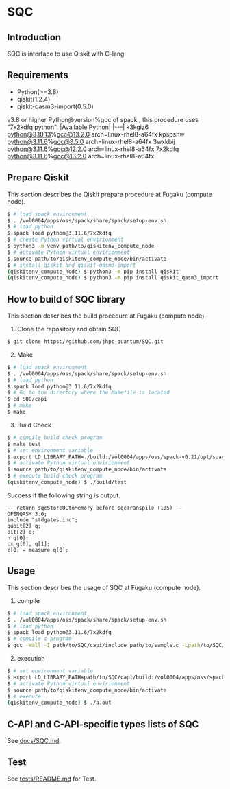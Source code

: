 # SQC

## Introduction
SQC is interface to use Qiskit with C-lang.

## Requirements
- Python(>=3.8)
- qiskit(1.2.4)
- qiskit-qasm3-import(0.5.0)

v3.8 or higher Python@version%gcc of spack , this procedure uses "7x2kdfq python".
|Available Python|
|---|
k3kgiz6 python@3.10.13%gcc@13.2.0 arch=linux-rhel8-a64fx
kpspsnw python@3.11.6%gcc@8.5.0 arch=linux-rhel8-a64fx
3wxkbij python@3.11.6%gcc@12.2.0 arch=linux-rhel8-a64fx
7x2kdfq python@3.11.6%gcc@13.2.0 arch=linux-rhel8-a64fx

## Prepare Qiskit
This section describes the Qiskit prepare procedure at Fugaku (compute node).
```bash
$ # load spack environment 
$ . /vol0004/apps/oss/spack/share/spack/setup-env.sh
$ # load python 
$ spack load python@3.11.6/7x2kdfq
$ # create Python virtual envirionment
$ python3 -m venv path/to/qiskitenv_compute_node
$ # activate Python virtual envirionment
$ source path/to/qiskitenv_compute_node/bin/activate
$ # install qiskit and qiskit-qasm3-import
(qiskitenv_compute_node) $ python3 -m pip install qiskit
(qiskitenv_compute_node) $ python3 -m pip install qiskit_qasm3_import
```

## How to build of SQC library
This section describes the build procedure at Fugaku (compute node).

1) Clone the repository and obtain SQC
```bash
$ git clone https://github.com/jhpc-quantum/SQC.git
```

2) Make
```bash
$ # load spack environment 
$ . /vol0004/apps/oss/spack/share/spack/setup-env.sh
$ # load python 
$ spack load python@3.11.6/7x2kdfq
$ # Go to the directory where the Makefile is located
$ cd SQC/capi
$ # make
$ make
```
3) Build Check
```bash
$ # compile build check program
$ make test
$ # set environment variable
$ export LD_LIBRARY_PATH=./build:/vol0004/apps/oss/spack-v0.21/opt/spack/linux-rhel8-a64fx/gcc-13.2.0/python-3.11.6-7x2kdfqu57k7ej5hvkhbz6mjptpqhwuy/lib
$ # activate Python virtual envirionment
$ source path/to/qiskitenv_compute_node/bin/activate
$ # execute build check program
(qiskitenv_compute_node) $ ./build/test
```
Success if the following string is output.
```
-- return sqcStoreQCtoMemory before sqcTranspile (105) --
OPENQASM 3.0;
include "stdgates.inc";
qubit[2] q;
bit[2] c;
h q[0];
cx q[0], q[1];
c[0] = measure q[0];
```

## Usage
This section describes the usage of SQC at Fugaku (compute node).
1) compile
```bash
$ # load spack environment
$ . /vol0004/apps/oss/spack/share/spack/setup-env.sh
$ # load python 
$ spack load python@3.11.6/7x2kdfq 
$ # compile c program
$ gcc -Wall -I path/to/SQC/capi/include path/to/sample.c -Lpath/to/SQC/capi/build -lsqc_api 
```

2) execution 
```bash
$ # set environment variable
$ export LD_LIBRARY_PATH=path/to/SQC/capi/build:/vol0004/apps/oss/spack-v0.21/opt/spack/linux-rhel8-a64fx/gcc-13.2.0/python-3.11.6-7x2kdfqu57k7ej5hvkhbz6mjptpqhwuy/lib
$ # activate Python virtual envirionment
$ source path/to/qiskitenv_compute_node/bin/activate
$ # execute
(qiskitenv_compute_node) $ ./a.out
```

## C-API and C-API-specific types lists of SQC 
See [docs/SQC.md](docs/SQC.md).

## Test
See [tests/README.md](tests/README.md) for Test.